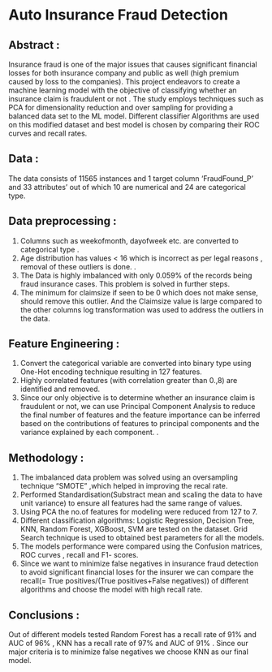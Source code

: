 # Auto Insurance Fraud Detection
## Abstract :
Insurance fraud is one of the major issues that causes significant financial losses for both insurance company and public as well (high premium caused by loss to the companies). This project endeavors to create a machine learning model with the objective of classifying whether an insurance claim is fraudulent or not . The study employs techniques such as PCA for dimensionality reduction and over sampling for providing a balanced data set to the ML model. Different classifier Algorithms are used on this modified dataset and best model is chosen by comparing their ROC curves and recall rates.

## Data :
The data consists of 11565 instances and 1 target column ‘FraudFound_P’ and 33 attributes’ out of which 10 are numerical and 24 are categorical type.

## Data preprocessing :
1. Columns such as weekofmonth, dayofweek etc. are converted to categorical type .
2. Age distribution has values < 16 which is incorrect as per legal reasons , removal of these outliers is done.                .
3. The Data is highly imbalanced with only 0.059% of the records being fraud insurance cases. This problem is solved in further steps.
4. The minimum for claimsize if seen to be 0 which does not make sense, should remove this outlier. And the Claimsize value is large compared to the other columns log transformation was used to address the outliers in the data.         

## Feature Engineering : 
1. Convert the categorical variable are converted into binary type using One-Hot encoding technique resulting in 127 features.
2. Highly correlated features (with correlation greater than 0.,8) are identified and removed.
3. Since our only objective is to determine whether an insurance claim is fraudulent or not, we can use Principal Component Analysis to reduce the final number of features and the feature importance can be inferred based on the contributions of features to principal components and the variance explained by each component. .

## Methodology :
1. The imbalanced data problem was solved using an oversampling technique “SMOTE” ,which helped in improving the recal rate.
2. Performed Standardisation(Substract mean and scaling the data to have unit variance) to ensure all features had the same range of values.  
3. Using PCA the no.of features for modeling were reduced from 127 to 7.
4. Different classification algorithms: Logistic Regression, Decision Tree, KNN, Random Forest, XGBoost, SVM are tested on the dataset. Grid Search technique is used to obtained best parameters for all the models.
5. The models performance were compared using the Confusion matrices, ROC curves , recall and F1- scores.
6. Since we want to minimize false negatives in insurance fraud detection to avoid significant financial loses for the insurer we can compare the recall(= True positives/(True positives+False negatives)) of different algorithms and choose the model with high recall rate.

## Conclusions :
Out of different models tested Random Forest has a recall rate of 91% and AUC of 96% , KNN has a recall rate of 97% and AUC  of 91% . Since our major criteria is to minimize false negatives we choose KNN as our final model.
